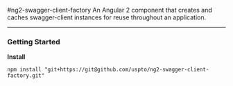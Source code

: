 #ng2-swagger-client-factory
An Angular 2 component that creates and caches swagger-client instances for reuse throughout an application.

----------
### Getting Started

**Install**

    npm install "git+https://git@github.com/uspto/ng2-swagger-client-factory.git"